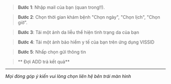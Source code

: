 

>**Bước 1**:
Nhập mail của bạn (quan trong!!). 

>**Bước 2**:
Chọn thời gian khám bệnh "Chọn ngày", "Chọn lịch", "Chọn giờ".

>**Bước 3**:
Tải một ảnh da liễu thể hiện tình trạng da của bạn

>**Bước 4**:
Tải một ảnh bảo hiểm y tế của bạn trên ứng dụng VISSID

>**Bước 5**:
Nhấp chọn gửi thông tin

>** Đợi ADD trả kết quả**


---

*Mọi đóng góp ý kiến vui lòng chọn liên hệ bên trái màn hình*
